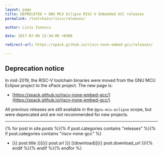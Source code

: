 ```yaml
---
layout: page
title: DEPRECATED > GNU MCU Eclipse RISC-V Embedded GCC releases
permalink: /toolchain/riscv/releases/

author: Liviu Ionescu

date: 2017-07-06 22:34:00 +0300

redirect-url: https://xpack.github.io/riscv-none-embed-gcc/releases/

---
```


## Deprecation notice

In mid-2019, the RISC-V toolchain binaries were moved from the GNU MCU Eclipse
project to the xPack project. The new page is:

* [https://xpack.github.io/riscv-none-embed-gcc/](https://xpack.github.io/riscv-none-embed-gcc/)

All previous releases are still available in the `@gnu-mcu-eclipse` scope,
but were deprecated and are not recommended for new projects.

___

{% for post in site.posts %}{% if post.categories contains "releases" %}{% if post.categories contains "riscv-none-gcc" %}
* [{{ post.title }}]({{ post.url }}) [(download)]({{ post.download_url }}){% endif %}{% endif %}{% endfor %}
